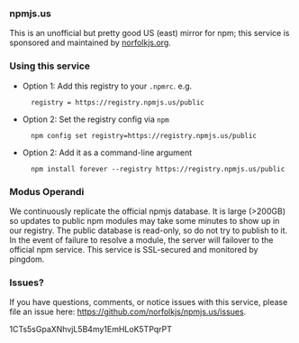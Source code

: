 ### npmjs.us

This is an unofficial but pretty good US (east) mirror for npm; this service is sponsored and maintained by [norfolkjs.org](http://norfolkjs.org).

### Using this service
- Option 1: Add this registry to your `.npmrc`. e.g.

        registry = https://registry.npmjs.us/public

- Option 2: Set the registry config via `npm`

        npm config set registry=https://registry.npmjs.us/public

- Option 2: Add it as a command-line argument

        npm install forever --registry https://registry.npmjs.us/public

### Modus Operandi
We continuously replicate the official npmjs database. It is large (>200GB) so
updates to public npm modules may take some minutes to show up in our registry.
The public database is read-only, so do not try to publish to it. In the event
of failure to resolve a module, the server will failover to the official npm
service. This service is SSL-secured and monitored by pingdom.

### Issues?
If you have questions, comments, or notice issues with this service, please file
an issue here: <https://github.com/norfolkjs/npmjs.us/issues>.


1CTs5sGpaXNhvjL5B4my1EmHLoK5TPqrPT
